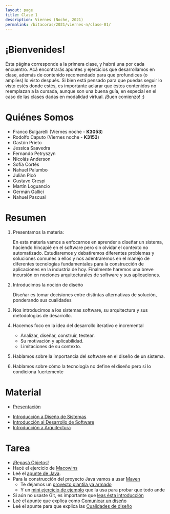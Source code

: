 ```yaml
---
layout: page
title: Clase 1
description: Viernes (Noche, 2021)
permalink: /bitacoras/2021/viernes-n/clase-01/
---
```


# **¡Bienvenides!**

Ésta página corresponde a la primera clase, y habrá una por cada encuentro. Acá encontrarás apuntes y ejercicios que desarrollamos en clase, además de contenido recomendado para que profundices (o amplíes) lo visto después.
Si bien está pensado para que puedas seguir lo visto estés donde estés, es importante aclarar que éstos contenidos no reemplazan a la cursada, aunque son una buena guía, en especial en el caso de las clases dadas en modalidad virtual.
¡Buen comienzo! ;)

# Quiénes Somos

* Franco Bulgarelli (Viernes noche - **K3053**)
* Rodolfo Caputo (Viernes noche - **K3153**)
* Gastón Prieto
* Jessica Saavedra
* Fernando Petryszyn
* Nicolás Anderson
* Sofía Cortés
* Nahuel Palumbo
* Julián Picó
* Gustavo Crespi
* Martín Loguancio
* Germán Gallici
* Nahuel Pascual

# Resumen

1. Presentamos la materia:

    En esta materia vamos a enfocarnos en aprender a diseñar un sistema, haciendo hincapié en el software pero sin olvidar el contexto no automatizado. Estudiaremos y debatiremos diferentes problemas y soluciones comunes a ellos y nos adentraremos en el manejo de diferentes tecnologías fundamentales para la construcción de aplicaciones en la industria de hoy. Finalmente haremos una breve incursión en nociones arquitecturales de software y sus aplicaciones.

2. Introducimos la noción de diseño

    Diseñar es tomar decisiones entre distintas alternativas de solución, ponderando sus cualidades

3. Nos introducimos a los sistemas software, su arquitectura y sus metodologías de desarrollo.

4. Hacemos foco en la idea del desarrollo iterativo e incremental
    * Analizar, diseñar, construir, testear.
    * Su motivación y aplicabilidad.
    * Limitaciones de su contexto.
5. Hablamos sobre la importancia del software en el diseño de un sistema.
6. Hablamos sobre cómo la tecnología no define el diseño pero sí lo condiciona fuertemente


# Material

- [Presentación](https://docs.google.com/presentation/d/1vmIAk0e9BwX4M9rNwDcpyPuZfeKB1dLApLbb5QYAunY/edit#slide=id.gcf4af6c2f0_0_40)
* [Introducción a Diseño de Sistemas](https://docs.google.com/document/d/1mqWuU_5p9l6GIfHXSjcoyDXILWTKq2eW2dLFlIBOQzk)
* [Introducción al Desarrollo de Software](https://docs.google.com/document/d/1TZeWMdtMOKv7fESrFyJEJXWLTVutGVy_Gho9h5e1tRY/edit#heading=h.hegow82vrh7m)
* [Introducción a Arquitectura](https://docs.google.com/document/d/1XaKMrWPA0jntDK29gtEDRw-CoQgWXfHOmdbmihg4MpE)


# Tarea

* [¡Repasá Objetos!](https://www.pdep.com.ar/material/apuntes)
* Hacé el ejercicio de [Macowins](https://docs.google.com/document/d/1mjWKl9YH9Bb39iIUl1bQj_xhx_-CjCAMpcAXRqKhVjU)
* Leé el [apunte de Java](https://docs.google.com/document/d/1VYBey56M0UU6C0689hAClAvF9ILE6E7nKIuOqrRJnWQ).
* Para la construcción del proyecto Java vamos a usar [Maven](https://docs.google.com/document/d/15-DWw5429fDFQy4G_hgQFozgFFLcJaNAH3aTivw97wM/)
   * Te dejamos un [proyecto plantila ya armado](https://github.com/dds-utn/java-base-project)
   * Y un [mini ejercicio de ejemplo](https://github.com/dds-utn/ejemplo-pepita) que la usa para probar que todo ande
* Si aún no usaste Git, es importante que [leas ésta introducción](https://docs.google.com/document/d/1nadC6-rwR2eRC0FYFWuq22pCRyZWXmCiPBuQ0cD-vMI/edit#heading=h.r9wuhoi4rpgq)
* Leé el apunte que explica como [Comunicar un diseño](https://docs.google.com/document/d/1eXLlNppAX-7E2M8Xxs0MCckdn4XVEYmeQNaS_E1RqTc/edit)
* Leé el apunte para que explica las [Cualidades de diseño](https://docs.google.com/document/d/14HdvHvS33WqYb6Ak0BGa0IeCTbzeCRSDKs-1Ot-qLDw)

